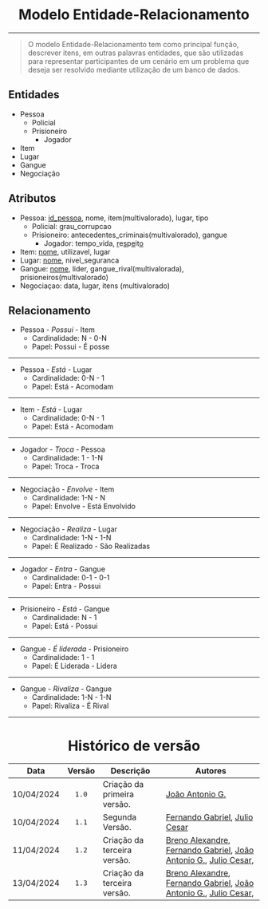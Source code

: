 <center>

# Modelo Entidade-Relacionamento

</center>

---


> O modelo Entidade-Relacionamento tem como principal função, descrever itens, em outras palavras entidades, que são utilizadas para representar participantes de um cenário em um problema que deseja ser resolvido mediante utilização de um banco de dados.

## Entidades 

- Pessoa
  - Policial
  - Prisioneiro
    - Jogador
- Item
- Lugar
- Gangue
- Negociação
 
## Atributos
- Pessoa: <ins>id_pessoa</ins>, nome, item(multivalorado), lugar, tipo
  - Policial: grau_corrupcao
  - Prisioneiro: antecedentes_criminais(multivalorado), gangue
    - Jogador: tempo_vida, <ins>r</ins>e<ins>s</ins>p<ins>e</ins>it<ins>o</ins>
- Item: <ins>nome</ins>, utilizavel, lugar
- Lugar: <ins>nome</ins>, nivel_seguranca
- Gangue: <ins>nome</ins>, lider, gangue_rival(multivalorada), prisioneiros(multivalorado)
- Negociaçao: data, lugar, itens (multivalorado)


## Relacionamento

- Pessoa - *Possui* - Item
  - Cardinalidade: N - 0-N
  - Papel: Possui - É posse

---

- Pessoa - *Está* - Lugar
  - Cardinalidade: 0-N - 1
  - Papel: Está - Acomodam

---

- Item - *Está* - Lugar
  - Cardinalidade: 0-N - 1
  - Papel: Está - Acomodam

---

- Jogador - *Troca* - Pessoa
  - Cardinalidade: 1 - 1-N
  - Papel: Troca - Troca

---

- Negociação - *Envolve* - Item
  - Cardinalidade: 1-N - N
  - Papel: Envolve - Está Envolvido

---

- Negociação - *Realiza* - Lugar
  - Cardinalidade: 1-N - 1-N
  - Papel: É Realizado - São Realizadas

---

- Jogador - *Entra* - Gangue
  - Cardinalidade: 0-1 - 0-1
  - Papel: Entra - Possui

---

- Prisioneiro - *Está* - Gangue
  - Cardinalidade: N - 1  
  -  Papel: Está - Possui

---

- Gangue - *É liderada* - Prisioneiro
  - Cardinalidade: 1 - 1
  - Papel: É Liderada - Lidera

---

- Gangue - *Rivaliza* - Gangue
  - Cardinalidade: 1-N - 1-N
  - Papel: Rivaliza - É Rival

---

<center>

# Histórico de versão

</center>

<div style="margin: 0 auto; width: fit-content;">

| Data | Versão | Descrição | Autores                                                                                                                                                                                                  |
|:------:|:--------:|-----------|----------------------------------------------------------------------------------------------------------------------------------------------------------------------------------------------------------|
| 10/04/2024 | `1.0` | Criação da primeira versão. | [João Antonio G.](https://github.com/joaoseisei)                                                                                                                                                         |
| 10/04/2024 | `1.1` | Segunda Versão. | [Fernando Gabriel](https://github.com/show-dawn), [Julio Cesar](https://github.com/julio1099)                                                                                                            |
| 11/04/2024 | `1.2` | Criação da terceira versão. | [Breno Alexandre](https://github.com/brenoalexandre0), [Fernando Gabriel](https://github.com/show-dawn), [João Antonio G.](https://github.com/joaoseisei),  [Julio Cesar](https://github.com/julio1099), |
| 13/04/2024 | `1.3` | Criação da terceira versão. | [Breno Alexandre](https://github.com/brenoalexandre0), [Fernando Gabriel](https://github.com/show-dawn), [João Antonio G.](https://github.com/joaoseisei),  [Julio Cesar](https://github.com/julio1099), |

</div>
